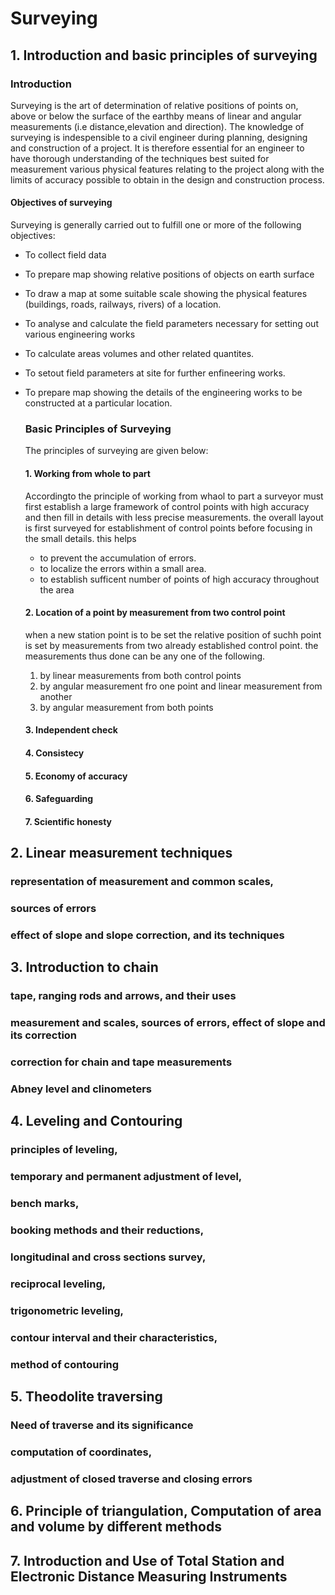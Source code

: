 
# Surveying
## 1. Introduction and basic principles of surveying

### Introduction
Surveying is the art of determination of relative positions of points on, above or below the surface of the earthby means of linear and angular measurements (i.e distance,elevation and direction). 
The knowledge of surveying is indespensible to a civil engineer during planning, designing and construction of a project. It is therefore essential for an engineer to have thorough understanding of the techniques best suited for measurement various physical features relating to the project along with the limits of accuracy possible to obtain in the design and construction process.

#### Objectives of surveying
Surveying is generally carried out to fulfill one or more of the following objectives:
- To collect field data
- To prepare map showing relative positions of objects on earth surface
- To draw a map at some suitable scale showing the physical features (buildings, roads, railways, rivers) of a location.
- To analyse and calculate the field parameters necessary for setting out various engineering works
- To calculate areas volumes and other related quantites.
- To setout field parameters at site for further enfineering works.
- To prepare map showing the details of the engineering works to be constructed at a particular location.

  ### Basic Principles of Surveying
  The principles of surveying are given below:
  #### 1. Working from whole to part
  Accordingto the principle of working from whaol to part a surveyor must first establish a large framework of control points with high accuracy and then fill in details with less precise measurements. the overall layout is first surveyed for establishment of control points before focusing in the small details. this helps
  - to prevent the accumulation of errors.
  - to localize the errors within a small area.
  - to establish sufficent number of points of high accuracy throughout the area 
  #### 2. Location of a point by measurement from two control point
  when a new station point is to be set the relative position of suchh point is set by measurements from two already established control point. the measurements thus done can be any one of the following.
  1. by linear measurements from both control points
  2. by angular measurement fro one point and linear measurement from another
  3. by angular measurement from both points
  #### 3. Independent check
  
  #### 4. Consistecy
  #### 5. Economy of accuracy
  #### 6. Safeguarding
  #### 7. Scientific honesty

  
















## 2. Linear measurement techniques 
### representation of measurement and common scales, 
### sources of errors
### effect of slope and slope correction, and its techniques
## 3. Introduction to chain
### tape, ranging rods and arrows, and their uses
### measurement and scales, sources of errors, effect of slope and its correction
### correction for chain and tape measurements
### Abney level and clinometers
## 4. Leveling and Contouring
### principles of leveling, 
### temporary and permanent adjustment of level, 
### bench marks, 
### booking methods and their reductions,
### longitudinal and cross sections survey, 
### reciprocal leveling, 
### trigonometric leveling, 
### contour interval and their characteristics, 
### method of contouring
## 5. Theodolite traversing
### Need of traverse and its significance
### computation of coordinates, 
### adjustment of closed traverse and closing errors
## 6. Principle of triangulation, Computation of area and volume by different methods
## 7. Introduction and Use of Total Station and Electronic Distance Measuring Instruments




